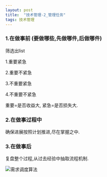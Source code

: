 ```yaml
---
layout: post
title:  "技术管理-2_管理任务"
tags: 技术管理
---
```

        
### 1.在做事前  (要做哪些,先做哪件,后做哪件)
   
   筛选出list
   
   1.重要紧急
   
   2.重要不紧急
   
   3.不重要紧急
   
   4.不重要不紧急
   
   重要=是否收益大, 紧急=是否损失大.
    
### 2.在做事过程中

   确保进展按照计划推进,尽在掌握之中.
    
### 3.在做事后

   复盘整个过程,从过去经验中抽取流程机制.
   
   
![需求调度算法](../../../images/postimg/需求调度算法.png)

